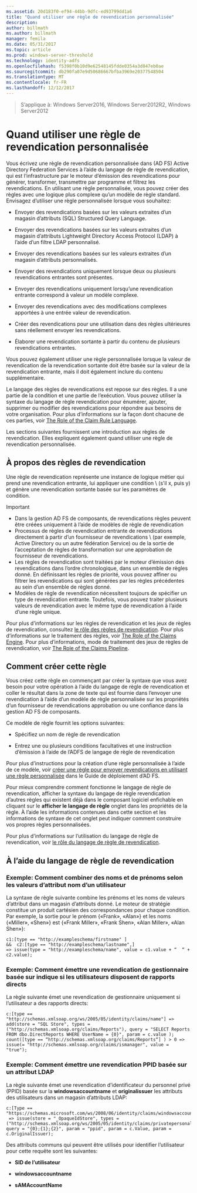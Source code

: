 ```yaml
---
ms.assetid: 20d183f0-ef94-44bb-9dfc-ed93799dd1a6
title: "Quand utiliser une règle de revendication personnalisée"
description: 
author: billmath
ms.author: billmath
manager: femila
ms.date: 05/31/2017
ms.topic: article
ms.prod: windows-server-threshold
ms.technology: identity-adfs
ms.openlocfilehash: f5398f0b10d9e62548145fdde0354a3d047eb0ae
ms.sourcegitcommit: db290fa07e9d50686667bfba3969e20377548504
ms.translationtype: MT
ms.contentlocale: fr-FR
ms.lasthandoff: 12/12/2017
---
```

>S’applique à: Windows Server2016, Windows Server2012R2, Windows Server2012

# <a name="when-to-use-a-custom-claim-rule"></a>Quand utiliser une règle de revendication personnalisée
Vous écrivez une règle de revendication personnalisée dans \(AD FS\) Active Directory Federation Services à l’aide du langage de règle de revendication, qui est l’infrastructure par le moteur d’émission des revendications pour générer, transformer, transmettre par programme et filtrez les revendications. En utilisant une règle personnalisée, vous pouvez créer des règles avec une logique plus complexe qu’un modèle de règle standard. Envisagez d’utiliser une règle personnalisée lorsque vous souhaitez:  
  
-   Envoyer des revendications basées sur les valeurs extraites d’un magasin d’attributs \(SQL\) Structured Query Language.  
  
-   Envoyer des revendications basées sur les valeurs extraites d’un magasin d’attributs Lightweight Directory Access Protocol \(LDAP\) à l’aide d’un filtre LDAP personnalisé.  
  
-   Envoyer des revendications basées sur les valeurs extraites d’un magasin d’attributs personnalisés.  
  
-   Envoyer des revendications uniquement lorsque deux ou plusieurs revendications entrantes sont présentes.  
  
-   Envoyer des revendications uniquement lorsqu’une revendication entrante correspond à valeur un modèle complexe.  
  
-   Envoyer des revendications avec des modifications complexes apportées à une entrée valeur de revendication.  
  
-   Créer des revendications pour une utilisation dans des règles ultérieures sans réellement envoyer les revendications.  
  
-   Élaborer une revendication sortante à partir du contenu de plusieurs revendications entrantes.  
  
Vous pouvez également utiliser une règle personnalisée lorsque la valeur de revendication de la revendication sortante doit être basée sur la valeur de la revendication entrante, mais il doit également inclure du contenu supplémentaire.  
  
Le langage des règles de revendications est repose sur des règles. Il a une partie de la condition et une partie de l’exécution. Vous pouvez utiliser la syntaxe du langage de règle revendication pour énumérer, ajouter, supprimer ou modifier des revendications pour répondre aux besoins de votre organisation. Pour plus d’informations sur la façon dont chacune de ces parties, voir [The Role of the Claim Rule Language](The-Role-of-the-Claim-Rule-Language.md).  
  
Les sections suivantes fournissent une introduction aux règles de revendication. Elles expliquent également quand utiliser une règle de revendication personnalisée.  
  
## <a name="about-claim-rules"></a>À propos des règles de revendication  
Une règle de revendication représente une instance de logique métier qui prend une revendication entrante, lui appliquer une condition \ (s’il x, puis y\) et génère une revendication sortante basée sur les paramètres de condition.  
  
> [!IMPORTANT]  
> -   Dans la gestion AD FS de composants, de revendications règles peuvent être créées uniquement à l’aide de modèles de règle de revendication  
> -   Processus de règles de revendication entrante de revendications directement à partir d’un fournisseur de revendications \ (par exemple, Active Directory ou un autre fédération Service\) ou de la sortie de l’acceptation de règles de transformation sur une approbation de fournisseur de revendications.  
> -   Les règles de revendication sont traitées par le moteur d’émission des revendications dans l’ordre chronologique, dans un ensemble de règles donné. En définissant les règles de priorité, vous pouvez affiner ou filtrer les revendications qui sont générées par les règles précédentes au sein d’un ensemble de règles donné.  
> -   Modèles de règle de revendication nécessitent toujours de spécifier un type de revendication entrante. Toutefois, vous pouvez traiter plusieurs valeurs de revendication avec le même type de revendication à l’aide d’une règle unique.  
  
Pour plus d’informations sur les règles de revendication et les jeux de règles de revendication, consultez [le rôle des règles de revendication](The-Role-of-Claim-Rules.md). Pour plus d’informations sur le traitement des règles, voir [The Role of the Claims Engine](The-Role-of-the-Claims-Engine.md). Pour plus d’informations, mode de traitement des jeux de règles de revendication, voir [The Role of the Claims Pipeline](The-Role-of-the-Claims-Pipeline.md).  
  
## <a name="how-to-create-this-rule"></a>Comment créer cette règle  
Vous créez cette règle en commençant par créer la syntaxe que vous avez besoin pour votre opération à l’aide du langage de règle de revendication et coller le résultat dans la zone de texte qui est fournie dans l’envoyer une revendication à l’aide d’un modèle de règle personnalisée sur les propriétés d’un fournisseur de revendications approbation ou une confiance dans la gestion AD FS de composants.  
  
Ce modèle de règle fournit les options suivantes:  
  
-   Spécifiez un nom de règle de revendication  
  
-   Entrez une ou plusieurs conditions facultatives et une instruction d’émission à l’aide de l’ADFS de langage de règle de revendication  
  
Pour plus d’instructions pour la création d’une règle personnalisée à l’aide de ce modèle, voir [créer une règle pour envoyer revendications en utilisant une règle personnalisée](https://technet.microsoft.com/library/dd807049.aspx) dans le Guide de déploiement d’AD FS.  
  
Pour mieux comprendre comment fonctionne le langage de règle de revendication, afficher la syntaxe du langage de règle revendication d’autres règles qui existent déjà dans le composant logiciel enfichable en cliquant sur le **afficher le langage de règle** onglet dans les propriétés de la règle. À l’aide les informations contenues dans cette section et les informations de syntaxe de cet onglet peut indiquer comment construire vos propres règles personnalisées.  
  
Pour plus d’informations sur l’utilisation du langage de règle de revendication, voir [le rôle du langage de règle de revendication](The-Role-of-the-Claim-Rule-Language.md).  
  
## <a name="using-the-claim-rule-language"></a>À l’aide du langage de règle de revendication  
  
### <a name="example-how-to-combine-first-and-last-names-based-on-a-users-name-attribute-values"></a>Exemple: Comment combiner des noms et de prénoms selon les valeurs d’attribut nom d’un utilisateur  
La syntaxe de règle suivante combine les prénoms et les noms de valeurs d’attribut dans un magasin d’attributs donné. Le moteur de stratégie constitue un produit cartésien des correspondances pour chaque condition. Par exemple, la sortie pour le prénom {«Frank», «Alan»} et les noms {«Miller», «Shen»} est {«Frank Miller», «Frank Shen», «Alan Miller», «Alan Shen»}:  
  
```  
c1:[type == "http://exampleschema/firstname" ]  
&&  c2:[type == "http://exampleschema/lastname",]   
=> issue(type = "http://exampleschema/name", value = c1.value + “  “ + c2.value);  
```  
  
### <a name="example-how-to-issue-a-manager-claim-based-on-whether-users-have-direct-reports"></a>Exemple: Comment émettre une revendication de gestionnaire basée sur indique si les utilisateurs disposent de rapports directs  
La règle suivante émet une revendication de gestionnaire uniquement si l’utilisateur a des rapports directs:  
  
```  
c:[type == "http://schemas.xmlsoap.org/ws/2005/05/identity/claims/name"] => add(store = "SQL Store", types = ("http://schemas.xmlsoap.org/claims/Reports"), query = "SELECT Reports FROM dbo.DirectReports WHERE UserName = {0}", param = c.value );  
count([type == “http://schemas.xmlsoap.org/claims/Reports“] ) > 0 => issue(= "http://schemas.xmlsoap.org/claims/ismanager", value = "true");  
```  
  
### <a name="example-how-to-issue-a-ppid-claim-based-on-an-ldap-attribute"></a>Exemple: Comment émettre une revendication PPID basée sur un attribut LDAP  
La règle suivante émet une revendication d’identificateur du personnel privé \(PPID\) basée sur la **windowsaccountname** et **originalissuer** les attributs des utilisateurs dans un magasin d’attributs LDAP:  
  
```  
c:[Type == "https://schemas.microsoft.com/ws/2008/06/identity/claims/windowsaccountname"]  
 => issue(store = "_OpaqueIdStore", types = ("http://schemas.xmlsoap.org/ws/2005/05/identity/claims/privatepersonalidentifier"), query = "{0};{1};{2}", param = "ppid", param = c.Value, param = c.OriginalIssuer);  
```  
  
Des attributs communs qui peuvent être utilisés pour identifier l’utilisateur pour cette requête sont les suivantes:  
  
-   **SID de l’utilisateur**  
  
-   **windowsaccountname**  
  
-   **sAMAccountName**  
  

